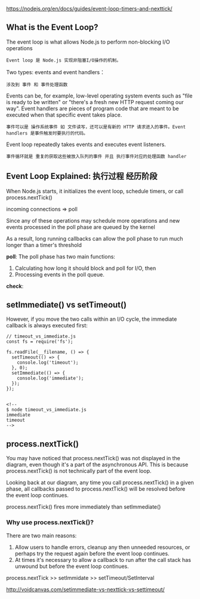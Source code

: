https://nodejs.org/en/docs/guides/event-loop-timers-and-nexttick/

## What is the Event Loop?
The event loop is what allows Node.js to perform non-blocking I/O operations
```
Event loop 是 Node.js 实现非阻塞I/O操作的机制。
```

Two types: events and event handlers：
```
涉及到 事件 和 事件处理函数
```

Events can be, for example, low-level operating system events such as "file is ready to be written" or "there's a fresh new HTTP request coming our way". 
Event handlers are pieces of program code that are meant to be executed when that specific event takes place.
```
事件可以是 操作系统事件 如 文件读写，还可以是有新的 HTTP 请求进入的事件。Event handlers 是事件触发时要执行的代码。
```

Event loop repeatedly takes events and executes event listeners.
```
事件循环就是 重复的获取这些被放入队列的事件 并且 执行事件对应的处理函数 handler
```

## Event Loop Explained: 执行过程 经历阶段
When Node.js starts, it initializes the event loop, schedule timers, or call process.nextTick()

incoming connections => poll 

Since any of these operations may schedule more operations and new events processed in the poll phase are queued by the kernel

As a result, long running callbacks can allow the poll phase to run much longer than a timer's threshold

**poll**: The poll phase has two main functions:
1. Calculating how long it should block and poll for I/O, then
2. Processing events in the poll queue.

**check**:



## setImmediate() vs setTimeout()
However, if you move the two calls within an I/O cycle, the immediate callback is always executed first:
```
// timeout_vs_immediate.js
const fs = require('fs');

fs.readFile(__filename, () => {
  setTimeout(() => {
    console.log('timeout');
  }, 0);
  setImmediate(() => {
    console.log('immediate');
  });
});


<!-- 
$ node timeout_vs_immediate.js
immediate
timeout 
-->
```

## process.nextTick()

You may have noticed that process.nextTick() was not displayed in the diagram, even though it's a part of the asynchronous API. 
This is because process.nextTick() is not technically part of the event loop. 

Looking back at our diagram, any time you call process.nextTick() in a given phase, all callbacks passed to process.nextTick() will be resolved before the event loop continues. 

process.nextTick() fires more immediately than setImmediate()

### Why use process.nextTick()?
There are two main reasons:
1. Allow users to handle errors, cleanup any then unneeded resources, or perhaps try the request again before the event loop continues.
2. At times it's necessary to allow a callback to run after the call stack has unwound but before the event loop continues.


process.nextTick >> setImmidate >> setTimeout/SetInterval 

http://voidcanvas.com/setimmediate-vs-nexttick-vs-settimeout/
